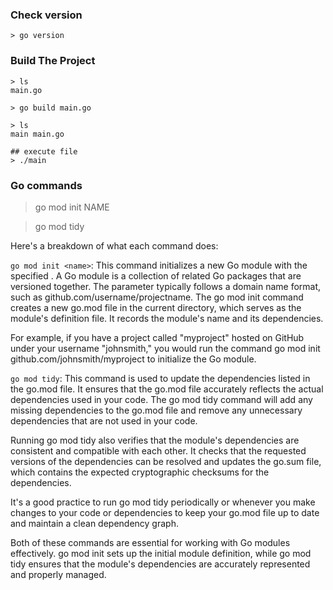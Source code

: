 ### Check version
```
> go version
```

### Build The Project
```
> ls
main.go

> go build main.go

> ls
main main.go

## execute file
> ./main
```

### Go commands
> go mod init NAME 

> go mod tidy


Here's a breakdown of what each command does:

`go mod init <name>`: 
This command initializes a new Go module with the specified <name>.
A Go module is a collection of related Go packages that are versioned together. 
The <name> parameter typically follows a domain name format, such as github.com/username/projectname. 
The go mod init command creates a new go.mod file in the current directory, which serves as the module's definition file. 
It records the module's name and its dependencies.

For example, if you have a project called "myproject" hosted on GitHub under your username "johnsmith," you would run the command go mod init github.com/johnsmith/myproject to initialize the Go module.

`go mod tidy`: This command is used to update the dependencies listed in the go.mod file. It ensures that the go.mod file accurately reflects the actual dependencies used in your code. The go mod tidy command will add any missing dependencies to the go.mod file and remove any unnecessary dependencies that are not used in your code.

Running go mod tidy also verifies that the module's dependencies are consistent and compatible with each other. It checks that the requested versions of the dependencies can be resolved and updates the go.sum file, which contains the expected cryptographic checksums for the dependencies.

It's a good practice to run go mod tidy periodically or whenever you make changes to your code or dependencies to keep your go.mod file up to date and maintain a clean dependency graph.

Both of these commands are essential for working with Go modules effectively. go mod init sets up the initial module definition, while go mod tidy ensures that the module's dependencies are accurately represented and properly managed.

